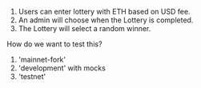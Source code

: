 1. Users can enter lottery with ETH based on USD fee.
2. An admin will choose when the Lottery is completed.
3. The Lottery will select a random winner.

How do we want to test this?
1. 'mainnet-fork'
2. 'development' with mocks
3. 'testnet'